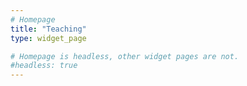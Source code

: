 ```yaml
---
# Homepage
title: "Teaching"
type: widget_page

# Homepage is headless, other widget pages are not.
#headless: true
---
```

